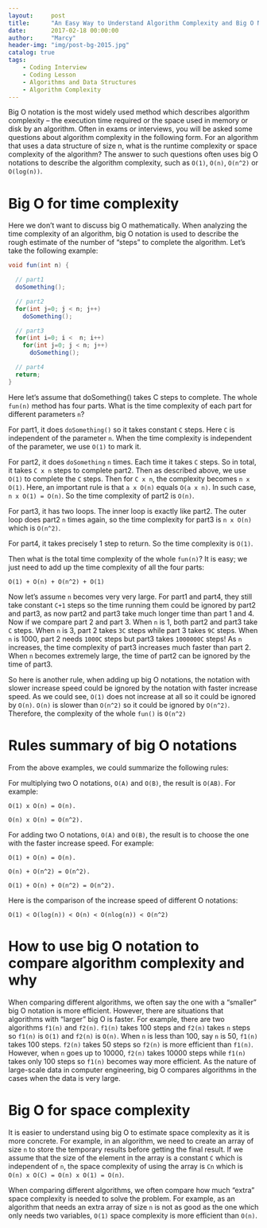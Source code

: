 ```yaml
---
layout:     post
title:      "An Easy Way to Understand Algorithm Complexity and Big O Notation"
date:       2017-02-18 00:00:00
author:     "Marcy"
header-img: "img/post-bg-2015.jpg"
catalog: true
tags:
    - Coding Interview
    - Coding Lesson
    - Algorithms and Data Structures
    - Algorithm Complexity
---
```


Big O notation is the most widely used method which describes algorithm complexity – the execution time required or the space used in memory or disk by an algorithm. Often in exams or interviews, you will be asked some questions about algorithm complexity in the following form. For an algorithm that uses a data structure of size n, what is the runtime complexity or space complexity of the algorithm? The answer to such questions often uses big O notations to describe the algorithm complexity, such as `O(1)`, `O(n)`, `O(n^2)` or `O(log(n))`.

# Big O for time complexity

Here we don’t want to discuss big O mathematically. When analyzing the time complexity of an algorithm, big O notation is used to describe the rough estimate of the number of “steps” to complete the algorithm. Let’s take the following example:

```java
void fun(int n) {

  // part1
  doSomething();

  // part2
  for(int j=0; j < n; j++)
    doSomething();

  // part3
  for(int i=0; i <  n; i++)
    for(int j=0; j < n; j++)
      doSomething();

  // part4
  return;
}
```

Here let’s assume that doSomething() takes C steps to complete. The whole `fun(n)` method has four parts. What is the time complexity of each part for different parameters `n`?

For part1, it does `doSomething()` so it takes constant `C` steps. Here `C` is independent of the parameter `n`. When the time complexity is independent of the parameter, we use `O(1)` to mark it.

For part2, it does `doSomething` `n` times. Each time it takes `C` steps. So in total, it takes `C x n` steps to complete part2. Then as described above, we use `O(1)` to complete the `C` steps. Then for `C x n`, the complexity becomes `n x O(1)`. Here, an important rule is that `a x O(n)` equals `O(a x n)`. In such case, `n x O(1) = O(n)`. So the time complexity of part2 is `O(n)`.

For part3, it has two loops. The inner loop is exactly like part2. The outer loop does part2 `n` times again, so the time complexity for part3 is `n x O(n)` which is `O(n^2)`.

For part4, it takes precisely 1 step to return. So the time complexity is `O(1)`.

Then what is the total time complexity of the whole `fun(n)`? It is easy; we just need to add up the time complexity of all the four parts:

```
O(1) + O(n) + O(n^2) + O(1)
```

Now let’s assume `n` becomes very very large. For part1 and part4, they still take constant `C+1` steps so the time running them could be ignored by part2 and part3, as now part2 and part3 take much longer time than part 1 and 4. Now if we compare part 2 and part 3. When `n` is 1, both part2 and part3 take `C` steps. When `n` is 3, part 2 takes `3C` steps while part 3 takes `9C` steps. When `n` is 1000, part 2 needs `1000C` steps but part3 takes `1000000C` steps! As `n` increases, the time complexity of part3 increases much faster than part 2. When `n` becomes extremely large, the time of part2 can be ignored by the time of part3.

So here is another rule, when adding up big O notations, the notation with slower increase speed could be ignored by the notation with faster increase speed. As we could see, `O(1)` does not increase at all so it could be ignored by `O(n)`. `O(n)` is slower than `O(n^2)` so it could be ignored by `O(n^2)`. Therefore, the complexity of the whole `fun()` is `O(n^2)`

# Rules summary of big O notations

From the above examples, we could summarize the following rules:

For multiplying two O notations, `O(A)` and `O(B)`, the result is `O(AB)`. For example:

```
O(1) x O(n) = O(n).

O(n) x O(n) = O(n^2).
```

For adding two O notations, `O(A)` and `O(B)`, the result is to choose the one with the faster increase speed. For example:
```
O(1) + O(n) = O(n).

O(n) + O(n^2) = O(n^2).

O(1) + O(n) + O(n^2) = O(n^2).
```

Here is the comparison of the increase speed of different O notations:

```
O(1) < O(log(n)) < O(n) < O(nlog(n)) < O(n^2)
```

# How to use big O notation to compare algorithm complexity and why

When comparing different algorithms, we often say the one with a “smaller” big O notation is more efficient. However, there are situations that algorithms with “larger” big O is faster. For example, there are two algorithms `f1(n)` and `f2(n)`. `f1(n)` takes 100 steps and `f2(n)` takes `n` steps so `f1(n)` is `O(1)` and `f2(n)` is `O(n)`. When `n` is less than 100, say `n` is 50, `f1(n)` takes 100 steps. `f2(n)` takes 50 steps so `f2(n)` is more efficient than `f1(n)`. However, when `n` goes up to 10000, `f2(n)` takes 10000 steps while `f1(n)` takes only 100 steps so `f1(n)` becomes way more efficient. As the nature of large-scale data in computer engineering, big O compares algorithms in the cases when the data is very large.

# Big O for space complexity

It is easier to understand using big O to estimate space complexity as it is more concrete. For example, in an algorithm, we need to create an array of size `n` to store the temporary results before getting the final result. If we assume that the size of the element in the array is a constant `C` which is independent of `n`, the space complexity of using the array is `Cn` which is `O(n) x O(C) = O(n) x O(1) = O(n)`.

When comparing different algorithms, we often compare how much “extra” space complexity is needed to solve the problem. For example, as an algorithm that needs an extra array of size `n` is not as good as the one which only needs two variables, `O(1)` space complexity is more efficient than `O(n)`.
